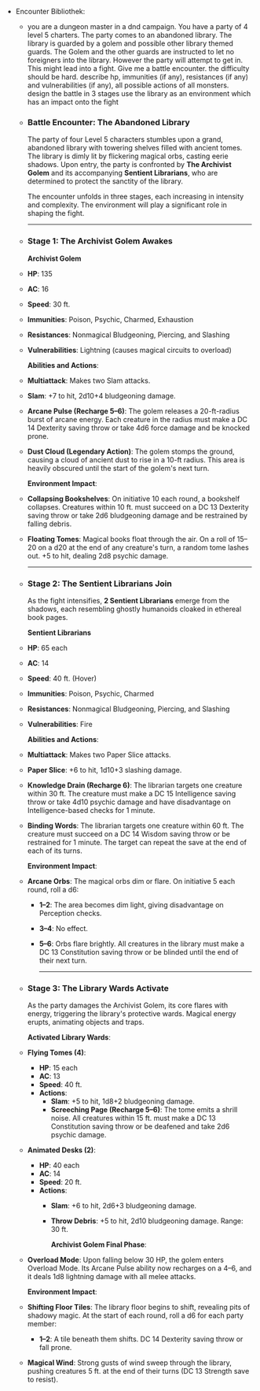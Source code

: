- Encounter Bibliothek:
	- you are a dungeon master in a dnd campaign. You have a party of 4 level 5 charters. The party comes to an abandoned library. The library is guarded by a golem and possible other library themed guards. The Golem and the other guards are instructed to let no foreigners into the library. However the party will attempt to get in. This might lead into a fight. Give me a battle encounter. the difficulty should be hard. describe hp, immunities (if any), resistances (if any) and vulnerabilities (if any), all possible actions of all monsters. design the battle in 3 stages use the library as an environment which has an impact onto the fight
	- ### Battle Encounter: The Abandoned Library
	  
	  The party of four Level 5 characters stumbles upon a grand, abandoned library with towering shelves filled with ancient tomes. The library is dimly lit by flickering magical orbs, casting eerie shadows. Upon entry, the party is confronted by **The Archivist Golem** and its accompanying **Sentient Librarians**, who are determined to protect the sanctity of the library.
	  
	  The encounter unfolds in three stages, each increasing in intensity and complexity. The environment will play a significant role in shaping the fight.
	  
	  ---
	- ### **Stage 1: The Archivist Golem Awakes**
	  
	  **Archivist Golem**
	- **HP**: 135
	- **AC**: 16
	- **Speed**: 30 ft.
	- **Immunities**: Poison, Psychic, Charmed, Exhaustion
	- **Resistances**: Nonmagical Bludgeoning, Piercing, and Slashing
	- **Vulnerabilities**: Lightning (causes magical circuits to overload)
	  
	  **Abilities and Actions**:
	- **Multiattack**: Makes two Slam attacks.
	- **Slam**: +7 to hit, 2d10+4 bludgeoning damage.
	- **Arcane Pulse (Recharge 5–6)**: The golem releases a 20-ft-radius burst of arcane energy. Each creature in the radius must make a DC 14 Dexterity saving throw or take 4d6 force damage and be knocked prone.
	- **Dust Cloud (Legendary Action)**: The golem stomps the ground, causing a cloud of ancient dust to rise in a 10-ft radius. This area is heavily obscured until the start of the golem's next turn.
	  
	  **Environment Impact**:
	- **Collapsing Bookshelves**: On initiative 10 each round, a bookshelf collapses. Creatures within 10 ft. must succeed on a DC 13 Dexterity saving throw or take 2d6 bludgeoning damage and be restrained by falling debris.
	- **Floating Tomes**: Magical books float through the air. On a roll of 15–20 on a d20 at the end of any creature's turn, a random tome lashes out. +5 to hit, dealing 2d8 psychic damage.
	  
	  ---
	- ### **Stage 2: The Sentient Librarians Join**
	  
	  As the fight intensifies, **2 Sentient Librarians** emerge from the shadows, each resembling ghostly humanoids cloaked in ethereal book pages.
	  
	  **Sentient Librarians**
	- **HP**: 65 each
	- **AC**: 14
	- **Speed**: 40 ft. (Hover)
	- **Immunities**: Poison, Psychic, Charmed
	- **Resistances**: Nonmagical Bludgeoning, Piercing, and Slashing
	- **Vulnerabilities**: Fire
	  
	  **Abilities and Actions**:
	- **Multiattack**: Makes two Paper Slice attacks.
	- **Paper Slice**: +6 to hit, 1d10+3 slashing damage.
	- **Knowledge Drain (Recharge 6)**: The librarian targets one creature within 30 ft. The creature must make a DC 15 Intelligence saving throw or take 4d10 psychic damage and have disadvantage on Intelligence-based checks for 1 minute.
	- **Binding Words**: The librarian targets one creature within 60 ft. The creature must succeed on a DC 14 Wisdom saving throw or be restrained for 1 minute. The target can repeat the save at the end of each of its turns.
	  
	  **Environment Impact**:
	- **Arcane Orbs**: The magical orbs dim or flare. On initiative 5 each round, roll a d6:
		- **1–2**: The area becomes dim light, giving disadvantage on Perception checks.
		- **3–4**: No effect.
		- **5–6**: Orbs flare brightly. All creatures in the library must make a DC 13 Constitution saving throw or be blinded until the end of their next turn.
		  
		  ---
	- ### **Stage 3: The Library Wards Activate**
	  
	  As the party damages the Archivist Golem, its core flares with energy, triggering the library's protective wards. Magical energy erupts, animating objects and traps.
	  
	  **Activated Library Wards**:
	- **Flying Tomes (4)**:
		- **HP**: 15 each
		- **AC**: 13
		- **Speed**: 40 ft.
		- **Actions**:
			- **Slam**: +5 to hit, 1d8+2 bludgeoning damage.
			- **Screeching Page (Recharge 5–6)**: The tome emits a shrill noise. All creatures within 15 ft. must make a DC 13 Constitution saving throw or be deafened and take 2d6 psychic damage.
	- **Animated Desks (2)**:
		- **HP**: 40 each
		- **AC**: 14
		- **Speed**: 20 ft.
		- **Actions**:
			- **Slam**: +6 to hit, 2d6+3 bludgeoning damage.
			- **Throw Debris**: +5 to hit, 2d10 bludgeoning damage. Range: 30 ft.
			  
			  **Archivist Golem Final Phase**:
	- **Overload Mode**: Upon falling below 30 HP, the golem enters Overload Mode. Its Arcane Pulse ability now recharges on a 4–6, and it deals 1d8 lightning damage with all melee attacks.
	  
	  **Environment Impact**:
	- **Shifting Floor Tiles**: The library floor begins to shift, revealing pits of shadowy magic. At the start of each round, roll a d6 for each party member:
		- **1–2**: A tile beneath them shifts. DC 14 Dexterity saving throw or fall prone.
	- **Magical Wind**: Strong gusts of wind sweep through the library, pushing creatures 5 ft. at the end of their turns (DC 13 Strength save to resist).